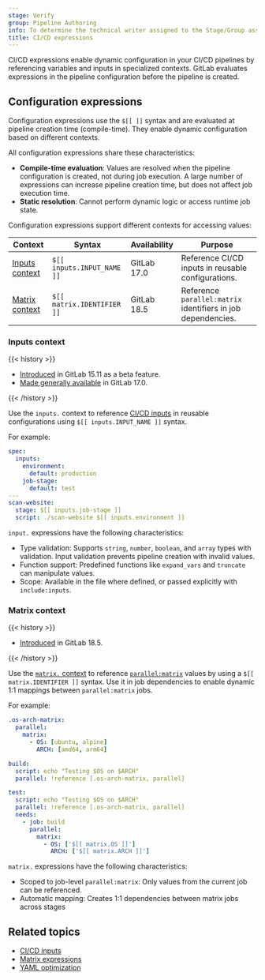 ```yaml
---
stage: Verify
group: Pipeline Authoring
info: To determine the technical writer assigned to the Stage/Group associated with this page, see https://handbook.gitlab.com/handbook/product/ux/technical-writing/#assignments
title: CI/CD expressions
---
```


CI/CD expressions enable dynamic configuration in your CI/CD pipelines by referencing variables and inputs in specialized contexts.
GitLab evaluates expressions in the pipeline configuration before the pipeline is created.

## Configuration expressions

Configuration expressions use the `$[[ ]]` syntax and are evaluated at pipeline creation time (compile-time).
They enable dynamic configuration based on different contexts.

All configuration expressions share these characteristics:

- **Compile-time evaluation**: Values are resolved when the pipeline configuration is created,
  not during job execution. A large number of expressions can increase pipeline creation time,
  but does not affect job execution time.
- **Static resolution**: Cannot perform dynamic logic or access runtime job state.

Configuration expressions support different contexts for accessing values:

| Context                           | Syntax                     | Availability | Purpose |
|-----------------------------------|----------------------------|--------------|---------|
| [Inputs context](#inputs-context) | `$[[ inputs.INPUT_NAME ]]` | GitLab 17.0  | Reference CI/CD inputs in reusable configurations. |
| [Matrix context](#matrix-context) | `$[[ matrix.IDENTIFIER ]]` | GitLab 18.5  | Reference `parallel:matrix` identifiers in job dependencies. |

### Inputs context

{{< history >}}

- [Introduced](https://gitlab.com/gitlab-org/gitlab/-/issues/391331) in GitLab 15.11 as a beta feature.
- [Made generally available](https://gitlab.com/gitlab-com/www-gitlab-com/-/merge_requests/134062) in GitLab 17.0.

{{< /history >}}

Use the `inputs.` context to reference [CI/CD inputs](../inputs/_index.md) in reusable configurations
using `$[[ inputs.INPUT_NAME ]]` syntax.

For example:

```yaml
spec:
  inputs:
    environment:
      default: production
    job-stage:
      default: test
---
scan-website:
  stage: $[[ inputs.job-stage ]]
  script: ./scan-website $[[ inputs.environment ]]
```

`input.` expressions have the following characteristics:

- Type validation: Supports `string`, `number`, `boolean`, and `array` types with validation.
  Input validation prevents pipeline creation with invalid values.
- Function support: Predefined functions like `expand_vars` and `truncate` can manipulate values.
- Scope: Available in the file where defined, or passed explicitly with `include:inputs`.

### Matrix context

{{< history >}}

- [Introduced](https://gitlab.com/gitlab-org/gitlab/-/issues/423553) in GitLab 18.5.

{{< /history >}}

Use the [`matrix.` context](matrix_expressions.md) to reference [`parallel:matrix`](_index.md#parallelmatrix)
values by using a `$[[ matrix.IDENTIFIER ]]` syntax. Use it in job dependencies to enable
dynamic 1:1 mappings between `parallel:matrix` jobs.

For example:

```yaml
.os-arch-matrix:
  parallel:
    matrix:
      - OS: [ubuntu, alpine]
        ARCH: [amd64, arm64]

build:
  script: echo "Testing $OS on $ARCH"
  parallel: !reference [.os-arch-matrix, parallel]

test:
  script: echo "Testing $OS on $ARCH"
  parallel: !reference [.os-arch-matrix, parallel]
  needs:
    - job: build
      parallel:
        matrix:
          - OS: ['$[[ matrix.OS ]]']
            ARCH: ['$[[ matrix.ARCH ]]']
```

`matrix.` expressions have the following characteristics:

- Scoped to job-level `parallel:matrix`: Only values from the current job can be referenced.
- Automatic mapping: Creates 1:1 dependencies between matrix jobs across stages

## Related topics

- [CI/CD inputs](../inputs/_index.md)
- [Matrix expressions](matrix_expressions.md)
- [YAML optimization](yaml_optimization.md)
